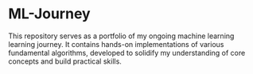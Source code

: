 # ML-Journey
This repository serves as a portfolio of my ongoing machine learning learning journey. It contains hands-on implementations of various fundamental algorithms, developed to solidify my understanding of core concepts and build practical skills.
